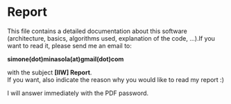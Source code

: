 # Report  
This file contains a detailed documentation about this software (architecture, basics, algorithms used, explanation of the code, ...).If you want to read it, please send me an email to:  
  
**simone(dot)minasola(at)gmail(dot)com**  
  
with the subject **[IIW] Report**.    
If you want, also indicate the reason why you would like to read my report :)  
  
I will answer immediately with the PDF password.
